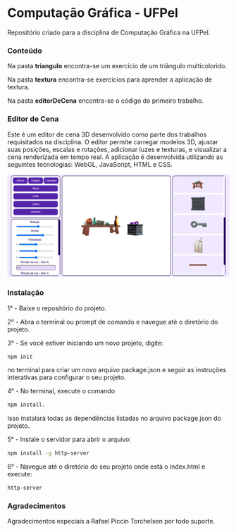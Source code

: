 # Computação Gráfica - UFPel

Repositório criado para a disciplina de Computação Gráfica na UFPel.

### Conteúdo

Na pasta **triangulo** encontra-se um exercício de um triângulo multicolorido.

Na pasta **textura** encontra-se exercícios para aprender a aplicação de textura.

Na pasta **editorDeCena** encontra-se o código do primeiro trabalho.

### Editor de Cena
Este é um editor de cena 3D desenvolvido como parte dos trabalhos requisitados na disciplina. 
O editor permite carregar modelos 3D, ajustar suas posições, escalas e rotações, adicionar luzes e texturas, e visualizar a cena renderizada em tempo real.
A aplicação é desenvolvida utilizando as seguintes tecnologias: WebGL, JavaScript, HTML e CSS.

![Imagem do Editor de Cena funcionando](editorDeCena/EditorCena.png)
### Instalação

1° - Baixe o repositório do projeto.

2° - Abra o terminal ou prompt de comando e navegue até o diretório do projeto.

3° - Se você estiver iniciando um novo projeto, digite:
 ```bash 
npm init 
```
no terminal para criar um novo arquivo package.json e seguir as instruções interativas para configurar o seu projeto.

4° - No terminal, execute o comando
 ```bash
 npm install. 
```
Isso instalará todas as dependências listadas no arquivo package.json do projeto.

5° - Instale o servidor para abrir o arquivo: 
 ```bash
 npm install -g http-server
```
6° - Navegue até o diretório do seu projeto onde está o index.html e execute: 
 ```bash
http-server
```
### Agradecimentos
Agradecimentos especiais a Rafael Piccin Torchelsen por todo suporte.

